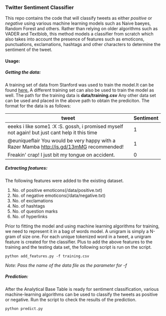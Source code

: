 ### Twitter Sentiment Classifier

This repo contains the code that will classify tweets as either _positive_ or _negative_ using various machine learning models such as Naive baeyes, Random Forest and others. 
Rather than relying on older algorithms such as VADER and Textblob, this method models a classifier from scratch which also takes into account the presence of features such as emoticons, punctuations, exclamations, hashtags and other characters to determine the sentiment of the tweet.

#### **Usage:**

#####  Getting the data:

A training set of data from Stanford was used to train the model.It can be found [here.](http://cs.stanford.edu/people/alecmgo/trainingandtestdata.zip) 
A different training set can also be used to train the model as well. The path for the training data is **data/training.csv**
Any other data set can be used and placed in the above path to obtain the prediciton.
The format for the data is as follows:


| tweet  | Sentiment |
| ------------- | ------------- |
| eeeks i like some1 :X :S. gossh, i promised myself not again! but just cant help it this time   | 1  |
| @euniqueflair You would be very happy with a Razer Mamba  http://is.gd/13mMG recommended!  | 1  |
| Freakin' crap! I just bit my tongue on accident.  | 0  |


##### Extracting features:

The following features were added to the existing dataset.
1. No. of positive emoticons(/data/positive.txt)
2. No. of negative emoticons(/data/negative.txt)
3. No. of exclamations
4. No. of hashtags
5. No. of question marks
6. No. of hyperlinks

Prior to fitting the model and using machine learning algorithms for training, we need to represent it in a bag of words model. 
A unigram is simply a N-gram of size one. For each unique tokenized word in a tweet, a unigram feature is created for
the classifier. 
Plus to add the above features to the training and the testing data set, the following script is run on the script.
```
python add_features.py -f training.csv
```
_Note: Pass the name of the data file as the parameter for -f_

##### Prediction:

After the Analytical Base Table is ready for sentiment classification, various machine-learning algorithms can be used to classify the tweets as positive or negative.
Run the script to check the results of the prediction.
```
python predict.py
```

